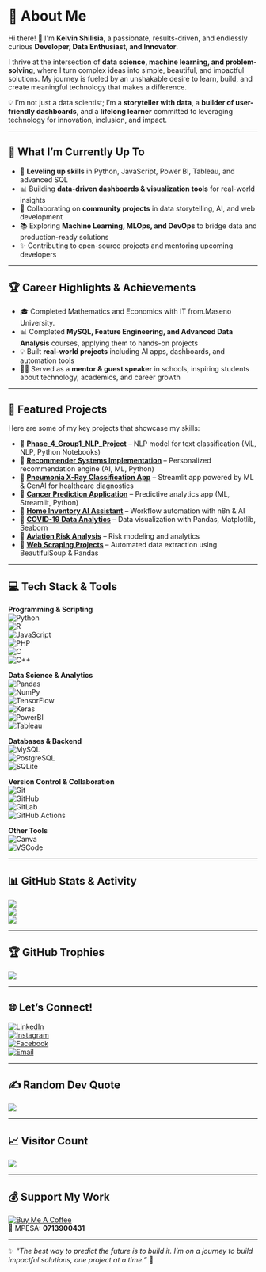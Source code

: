 # 💫 About Me  
Hi there! 👋 I'm **Kelvin Shilisia**, a passionate, results-driven, and endlessly curious **Developer, Data Enthusiast, and Innovator**.  

I thrive at the intersection of **data science, machine learning, and problem-solving**, where I turn complex ideas into simple, beautiful, and impactful solutions. My journey is fueled by an unshakable desire to learn, build, and create meaningful technology that makes a difference.  

💡 I’m not just a data scientist; I’m a **storyteller with data**, a **builder of user-friendly dashboards**, and a **lifelong learner** committed to leveraging technology for innovation, inclusion, and impact.  

---

## 🚀 What I’m Currently Up To  
- 🌱 **Leveling up skills** in Python, JavaScript, Power BI, Tableau, and advanced SQL  
- 📊 Building **data-driven dashboards & visualization tools** for real-world insights  
- 🤝 Collaborating on **community projects** in data storytelling, AI, and web development  
- 📚 Exploring **Machine Learning, MLOps, and DevOps** to bridge data and production-ready solutions  
- ✨ Contributing to open-source projects and mentoring upcoming developers  

---

## 🏆 Career Highlights & Achievements  
- 🎓 Completed Mathematics and Economics with  IT from.Maseno University.  
- 📊 Completed **MySQL, Feature Engineering, and Advanced Data Analysis** courses, applying them to hands-on projects  
- 💡 Built **real-world projects** including AI apps, dashboards, and automation tools  
- 🧑‍🏫 Served as a **mentor & guest speaker** in schools, inspiring students about technology, academics, and career growth  

---

## 📂 Featured Projects  
Here are some of my key projects that showcase my skills:  

- 📌 [**Phase_4_Group1_NLP_Project**](https://github.com/Mirriam-Tech/Phase_4_Group1_NLP_Project) – NLP model for text classification (ML, NLP, Python Notebooks)  
- 📌 [**Recommender Systems Implementation**](https://github.com/Kelvin-Shilisia/dsc-implementing-recommender-systems) – Personalized recommendation engine (AI, ML, Python)  
- 📌 [**Pneumonia X-Ray Classification App**](https://github.com/Kelvin-Shilisia) – Streamlit app powered by ML & GenAI for healthcare diagnostics  
- 📌 [**Cancer Prediction Application**](https://github.com/Kelvin-Shilisia/breast-cancer-prediction-streamlit-app) – Predictive analytics app (ML, Streamlit, Python)  
- 📌 [**Home Inventory AI Assistant**](https://github.com/Kelvin-Shilisia/Home-Inventory-Management-AI-Assistant-using-n8n) – Workflow automation with n8n & AI  
- 📌 [**COVID-19 Data Analytics**](https://github.com/Kelvin-Shilisia/covid-19-data-analytics) – Data visualization with Pandas, Matplotlib, Seaborn  
- 📌 [**Aviation Risk Analysis**](https://github.com/Kelvin-Shilisia/aviation-risk-analysis) – Risk modeling and analytics  
- 📌 [**Web Scraping Projects**](https://github.com/Kelvin-Shilisia) – Automated data extraction using BeautifulSoup & Pandas  

---

## 💻 Tech Stack & Tools  

**Programming & Scripting**  
![Python](https://img.shields.io/badge/Python-3776AB?logo=python&logoColor=white&style=for-the-badge)  
![R](https://img.shields.io/badge/R-276DC3?logo=r&logoColor=white&style=for-the-badge)  
![JavaScript](https://img.shields.io/badge/JavaScript-F7DF1E?logo=javascript&logoColor=black&style=for-the-badge)  
![PHP](https://img.shields.io/badge/PHP-777BB4?logo=php&logoColor=white&style=for-the-badge)  
![C](https://img.shields.io/badge/C-00599C?logo=c&logoColor=white&style=for-the-badge)  
![C++](https://img.shields.io/badge/C++-00599C?logo=cplusplus&logoColor=white&style=for-the-badge)  

**Data Science & Analytics**  
![Pandas](https://img.shields.io/badge/Pandas-150458?logo=pandas&logoColor=white&style=for-the-badge)  
![NumPy](https://img.shields.io/badge/Numpy-013243?logo=numpy&logoColor=white&style=for-the-badge)  
![TensorFlow](https://img.shields.io/badge/TensorFlow-FF6F00?logo=tensorflow&logoColor=white&style=for-the-badge)  
![Keras](https://img.shields.io/badge/Keras-D00000?logo=keras&logoColor=white&style=for-the-badge)  
![PowerBI](https://img.shields.io/badge/Power%20BI-F2C811?logo=powerbi&logoColor=black&style=for-the-badge)  
![Tableau](https://img.shields.io/badge/Tableau-E97627?logo=tableau&logoColor=white&style=for-the-badge)  

**Databases & Backend**  
![MySQL](https://img.shields.io/badge/MySQL-4479A1?logo=mysql&logoColor=white&style=for-the-badge)  
![PostgreSQL](https://img.shields.io/badge/PostgreSQL-336791?logo=postgresql&logoColor=white&style=for-the-badge)  
![SQLite](https://img.shields.io/badge/SQLite-003B57?logo=sqlite&logoColor=white&style=for-the-badge)  

**Version Control & Collaboration**  
![Git](https://img.shields.io/badge/Git-F05032?logo=git&logoColor=white&style=for-the-badge)  
![GitHub](https://img.shields.io/badge/GitHub-181717?logo=github&logoColor=white&style=for-the-badge)  
![GitLab](https://img.shields.io/badge/GitLab-FC6D26?logo=gitlab&logoColor=white&style=for-the-badge)  
![GitHub Actions](https://img.shields.io/badge/GitHub_Actions-2671E5?logo=githubactions&logoColor=white&style=for-the-badge)  

**Other Tools**  
![Canva](https://img.shields.io/badge/Canva-00C4CC?logo=canva&logoColor=white&style=for-the-badge)  
![VSCode](https://img.shields.io/badge/VSCode-007ACC?logo=visualstudiocode&logoColor=white&style=for-the-badge)  

---

## 📊 GitHub Stats & Activity  
![](https://github-readme-stats.vercel.app/api?username=Kelvin-Shilisia&theme=algolia&hide_border=false&include_all_commits=true&count_private=true)  
![](https://nirzak-streak-stats.vercel.app/?user=Kelvin-Shilisia&theme=algolia&hide_border=false)  
![](https://github-readme-stats.vercel.app/api/top-langs/?username=Kelvin-Shilisia&theme=algolia&hide_border=false&include_all_commits=true&count_private=true&layout=compact)  

---

## 🏆 GitHub Trophies

![](https://github-profile-trophy.vercel.app/?username=Kelvin-Shilisia&theme=algolia&no-frame=false&no-bg=true&margin-w=4)  

---

## 🌐 Let’s Connect!  
[![LinkedIn](https://img.shields.io/badge/LinkedIn-0A66C2?logo=linkedin&logoColor=white&style=for-the-badge)](https://linkedin.com/in/your-link)  
[![Instagram](https://img.shields.io/badge/Instagram-E4405F?logo=instagram&logoColor=white&style=for-the-badge)](https://instagram.com/santozkoky)  
[![Facebook](https://img.shields.io/badge/Facebook-1877F2?logo=facebook&logoColor=white&style=for-the-badge)](https://facebook.com/santozkowkey.mtapeli)  
[![Email](https://img.shields.io/badge/Email-D14836?logo=gmail&logoColor=white&style=for-the-badge)](mailto:allanotieno2001@gmail.com)  

---

## ✍️ Random Dev Quote  
![](https://quotes-github-readme.vercel.app/api?type=horizontal&theme=radical)  

---

## 📈 Visitor Count

[![](https://visitcount.itsvg.in/api?id=Kelvin-Shilisia&icon=0&color=0)](https://visitcount.itsvg.in)  

---

## 💰 Support My Work  
[![Buy Me A Coffee](https://img.shields.io/badge/Buy%20Me%20a%20Coffee-FFDD00?logo=buymeacoffee&logoColor=black&style=for-the-badge)](https://buymeacoffee.com/+254740782619)  
📱 MPESA: **0713900431**  

---

✨ *“The best way to predict the future is to build it. I’m on a journey to build impactful solutions, one project at a time.”* 🚀
